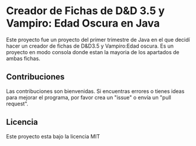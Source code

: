 # Creador de Fichas de D&D 3.5 y Vampiro: Edad Oscura en Java
Este proyecto fue un proyecto del primer trimestre de Java en el que decidí hacer un creador de fichas de D&D3.5 y Vampiro:Edad oscura.
Es un proyecto en modo consola donde estan la mayoria de los apartados de ambas fichas.

## Contribuciones
Las contribuciones son bienvenidas. Si encuentras errores o tienes ideas para mejorar el programa, por favor crea un "issue" o envía un "pull request".

## Licencia
Este proyecto esta bajo la licencia MIT
